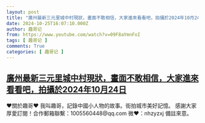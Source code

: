 ```yaml
---
layout: post
title: "廣州最新三元里城中村現狀，畫面不敢相信，大家進來看看吧，拍攝於2024年10月24日"
date: 2024-10-25T16:07:10.000Z
author: 趣哥记
from: https://www.youtube.com/watch?v=09F8aYmnFoI
tags: [ 趣哥记 ]
comments: True
categories: [ 趣哥记 ]
---
```

<!--1729872430000-->
[廣州最新三元里城中村現狀，畫面不敢相信，大家進來看看吧，拍攝於2024年10月24日](https://www.youtube.com/watch?v=09F8aYmnFoI)
------

<div>
♥關於趣哥♥  我叫趣哥，記錄中國小人物的故事。街拍城市美好記憶。  感謝大家厚愛訂閱！合作郵箱聯繫：1005560448@qq.com 微❤：nhzyzxj 備註來意。
</div>
